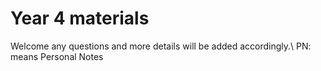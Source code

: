 # Year 4 materials

Welcome any questions and more details will be added accordingly.\\
PN: means Personal Notes